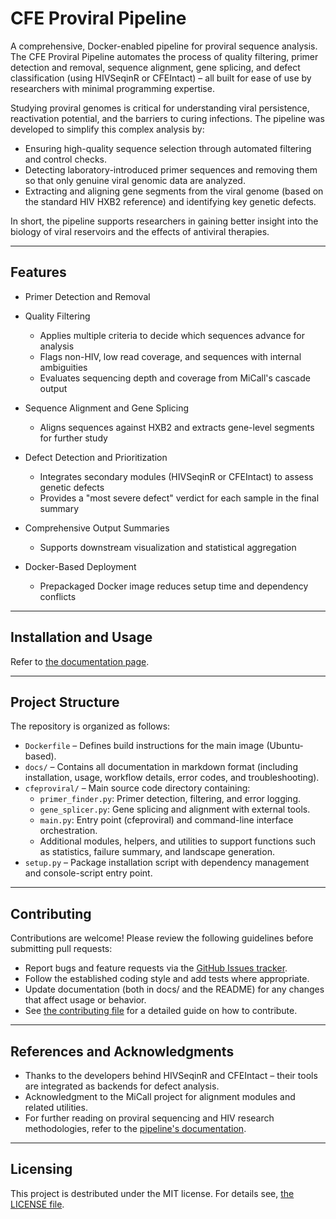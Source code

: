 
# CFE Proviral Pipeline

A comprehensive, Docker-enabled pipeline for proviral sequence
analysis. The CFE Proviral Pipeline automates the process of quality
filtering, primer detection and removal, sequence alignment, gene
splicing, and defect classification (using HIVSeqinR or CFEIntact) –
all built for ease of use by researchers with minimal programming
expertise.

Studying proviral genomes is critical for understanding viral
persistence, reactivation potential, and the barriers to curing
infections. The pipeline was developed to simplify this complex
analysis by:

- Ensuring high-quality sequence selection through automated filtering
  and control checks.
- Detecting laboratory-introduced primer sequences and removing them
  so that only genuine viral genomic data are analyzed.
- Extracting and aligning gene segments from the viral genome (based
  on the standard HIV HXB2 reference) and identifying key genetic
  defects.

In short, the pipeline supports researchers in gaining better insight
into the biology of viral reservoirs and the effects of antiviral
therapies.

---

## Features

- Primer Detection and Removal

- Quality Filtering
  - Applies multiple criteria to decide which sequences advance for analysis
  - Flags non-HIV, low read coverage, and sequences with internal ambiguities
  - Evaluates sequencing depth and coverage from MiCall's cascade output

- Sequence Alignment and Gene Splicing
  - Aligns sequences against HXB2 and extracts gene-level segments for further study

- Defect Detection and Prioritization
  - Integrates secondary modules (HIVSeqinR or CFEIntact) to assess genetic defects
  - Provides a "most severe defect" verdict for each sample in the final summary

- Comprehensive Output Summaries
  - Supports downstream visualization and statistical aggregation

- Docker-Based Deployment
  - Prepackaged Docker image reduces setup time and dependency conflicts

----

## Installation and Usage

Refer to [the documentation page](https://cfe-lab.github.io/proviral/introduction.html).

---

## Project Structure

The repository is organized as follows:

- `Dockerfile` – Defines build instructions for the main image (Ubuntu-based).
- `docs/` – Contains all documentation in markdown format (including installation, usage, workflow details, error codes, and troubleshooting).
- `cfeproviral/` – Main source code directory containing:
  - `primer_finder.py`: Primer detection, filtering, and error logging.
  - `gene_splicer.py`: Gene splicing and alignment with external tools.
  - `main.py`: Entry point (cfeproviral) and command-line interface orchestration.
  - Additional modules, helpers, and utilities to support functions such as statistics, failure summary, and landscape generation.
- `setup.py` – Package installation script with dependency management and console-script entry point.

---

## Contributing

Contributions are welcome! Please review the following guidelines before submitting pull requests:

- Report bugs and feature requests via the [GitHub Issues tracker](https://github.com/cfe-lab/proviral/issues/new).
- Follow the established coding style and add tests where appropriate.
- Update documentation (both in docs/ and the README) for any changes that affect usage or behavior.
- See [the contributing file](docs/contributing.md) for a detailed guide on how to contribute.

---

## References and Acknowledgments

- Thanks to the developers behind HIVSeqinR and CFEIntact – their tools are integrated as backends for defect analysis.
- Acknowledgment to the MiCall project for alignment modules and related utilities.
- For further reading on proviral sequencing and HIV research methodologies, refer to the [pipeline's documentation](https://cfe-lab.github.io/proviral).

---

## Licensing

This project is destributed under the MIT license. For details see, [the LICENSE file](LICENSE).
